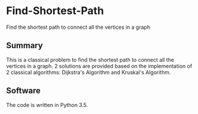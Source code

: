 # Find-Shortest-Path
Find the shortest path to connect all the vertices in a graph

## Summary
This is a classical problem to find the shortest path to connect all the vertices in a graph. 2 solutions are provided based on the implementation of 2 classical algorithms: Dijkstra's Algorithm and Kruskal's Algorithm.

## Software
The code is written in Python 3.5.

